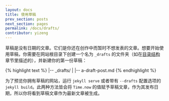 ```yaml
---
layout: docs
title: 使用草稿
prev_section: posts
next_section: pages
permalink: /docs/drafts/
contributor: yizeng
---
```


草稿是没有日期的文章。它们是你还在创作中而暂时不想发表的文章。想要开始使用草稿，你需要在网站根目录下创建一个名为 `_drafts` 的文件夹（如在[目录结构](/docs/structure/)章节里描述的），并新建你的第一份草稿：

{% highlight text %}
|-- _drafts/
|   |-- a-draft-post.md
{% endhighlight %}

为了预览你拥有草稿的网站，运行 `jekyll serve` 或者带有 `--drafts` 配置选项的 `jekyll build`。此两种方法皆会将 `Time.now` 的值赋予草稿文章，作为其发布日期，所以你将看到草稿文章作为最新文章被生成。
